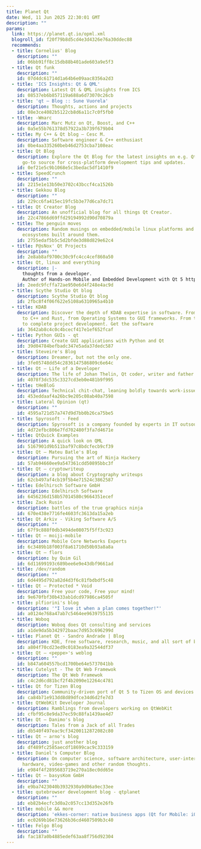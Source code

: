```yaml
---
title: Planet Qt
date: Wed, 11 Jun 2025 22:30:01 GMT
description: ""
params:
  link: https://planet.qt.io/opml.xml
  blogroll_id: f20f79b8d5cd4e3d4326e76a30ddec88
  recommends:
  - title: Cornelius' Blog
    description: ""
    id: 06bb91ff8c15db88b401ade603a9e5f3
  - title: Qt funk
    description: ""
    id: 07d4dc61714d1a64b6e09aac8356a2d3
  - title: 'ICS Insights: Qt & QML'
    description: Latest Qt & QML insights from ICS
    id: 08537eb6b857119a688a6d73070c26cb
  - title: 'qt – Blog :: Sune Vuorela'
    description: Thoughts, actions and projects
    id: 08e3ce4082b5122cb8d6a11c7c0f5fb0
  - title: -Wmarc
    description: Marc Mutz on Qt, Boost, and C++
    id: 0a5e55b761378d57922a3b739f679b04
  - title: My C++ & Qt blog – Cesc M.
    description: Software engineer & C++ enthusiast
    id: 0be4aa335260beb46d2753cba7108eac
  - title: Qt Blog
    description: Explore the Qt Blog for the latest insights on e.g. Qt Creator, your
      go-to source for cross-platform development tips and updates.
    id: 0ef21e5c9b1068e5c3bedac5df1410f9
  - title: SpeedCrunch
    description: ""
    id: 2215e1e13b50e3702c43bccf4ca1526b
  - title: Gekkou Blog
    description: ""
    id: 229cc6fa415ec19fc5b3e77d6ca7dc71
  - title: Qt Creator Blog
    description: An unofficial blog for all things Qt Creator.
    id: 22c47866d69ffd29194992d90d70879a
  - title: The penguin moves
    description: Random musings on embedded/mobile linux platforms and Free/Commercial
      ecosystems built around them.
    id: 2755edaf5b5c5d2bfde3d88d829e62c4
  - title: P@sNox' Qt Projects
    description: ""
    id: 2e8ab8af9700c30c9fc4cc4cef860a50
  - title: Qt, linux and everything
    description: |-
      thoughts from a developer.
      Author of Hands-on Mobile and Embedded Development with Qt 5 http://bit.ly/HandsOnMobileEmbedded
    id: 2eedc9fcffa72ae950e6d4f248e4ac9d
  - title: Scythe Studio Qt blog
    description: Scythe Studio Qt blog
    id: 2fbc8f4f06f622e5108a6310965a4b10
  - title: KDAB
    description: Discover the depth of KDAB expertise in software. From Qt framework
      to C++ and Rust, from Operating Systems to GUI frameworks. From troubleshooting
      to complete project development. Get the software
    id: 3642ab8c4c0c4bcecf417e1ef652fcaf
  - title: Python GUIs - qt
    description: Create GUI applications with Python and Qt
    id: 39d04784befbadc347e5ada37dedc587
  - title: Steveire's Blog
    description: Dreamer, but not the only one.
    id: 3fe05748dd54c2836147586809c6e64c
  - title: Qt – Life of a Developer
    description: The life of Johan Thelin, Qt coder, writer and father
    id: 4078f3dc535c3327cd3eb0e481b9f995
  - title: tHeBloG
    description: Technical chit-chat, leaning boldly towards work-issues.
    id: 453eddaaf4a26bc9e205c08ab40a7598
  - title: Lateral Opinion (qt)
    description: ""
    id: 4595a721d57a747d9d7bb0b26ca75be5
  - title: Spyrosoft - Feed
    description: Spyrosoft is a company founded by experts in IT outsourcing.
    id: 4d72efbc806e7fd702480f3fa7d4671e
  - title: QtQuick Examples
    description: A quick look on QML
    id: 5167901d9b511baf97c8bdcfecb9cf39
  - title: Qt – Mateu Batle's Blog
    description: Pursuing the art of Ninja Hackery
    id: 57ab94660ee9a547361cdd50895bbc3f
  - title: Qt – cryptowriteup
    description: a blog about Cryptography writeups
    id: 62cb497af4cb19f5b4e71524c3862587
  - title: Edelhirsch Software GmbH
    description: Edelhirsch Software
    id: 6456236d158b57014580c9664351ecef
  - title: Zack Rusin
    description: battles of the true graphics ninja
    id: 670e438e7716fe4603fc3613da15a2eb
  - title: Qt Arkiv - Viking Software A/S
    description: ""
    id: 67f9c888f0db3494de08075f5ff3c923
  - title: Qt – moiji-mobile
    description: Mobile Core Networks Experts
    id: 6c3489b18f003f8a61710d50b93a8a8a
  - title: Qt – flors
    description: by Quim Gil
    id: 6d11699193c689bee6e9e43dbf9661ad
  - title: /dev/random
    description: ""
    id: 6d4495d792a82d4d3f6c81fbdbdf5c48
  - title: Qt – Protected * Void
    description: Free your code, Free your mind!
    id: 9e670fbf30b433ab1dcd97986ca4505f
  - title: plfiorini's blog
    description: '"I love it when a plan comes together!"'
    id: a0124e768a47ab7c5464ee9639755135
  - title: Woboq
    description: Woboq does Qt consulting and services
    id: a1de9da5b342972baac7d953c696299d
  - title: Planet Qt - Sandro Andrade | Blog
    description: KDE, free software, research, music, and all sort of beautiful things!
    id: a804f70cd23ed9c0183ea9a32544df37
  - title: Qt – <peppe>'s weblog
    description: ""
    id: b847a604557bcd1700be64e5737041bb
  - title: Cutelyst - The Qt Web Framewok
    description: The Qt Web Framewok
    id: c4c2d6cd81bcf2f4b2090e12264c4781
  - title: Qt for Tizen Blog
    description: Community-driven port of Qt 5 to Tizen OS and devices. More »
    id: ca84b71e913dd8d89dfce34d6d2fe7d3
  - title: QtWebKit Developer Journal
    description: Ramblings from developers working on QtWebKit
    id: cfbf95c8e9da37ec59c88fa1439ae4d7
  - title: Qt – Danimo's blog
    description: Tales from a Jack of all Trades
    id: db540f497eac9cf34200112872082c80
  - title: Qt – arno's blog
    description: just another blog
    id: df489fc2585aecdf18699cac9c333159
  - title: Daniel's Computer Blog
    description: On computer science, software architecture, user-interface design,
      hardware, video-games and other random thoughts.
    id: e984f4f2895683719e270a18ec0dd65e
  - title: Qt – basysKom GmbH
    description: ""
    id: e9ba7423040b3932930a9d06a9ec33ee
  - title: qutebrowser development blog - qtplanet
    description: ""
    id: eb82b4ecfc3d0a2c057cc13d352e26fb
  - title: mobile && more
    description: 'ekkes-corner: native business apps (Qt for Mobile: iOS, Android,W10)'
    id: ec0269b16e73626b36cd4607509b3c40
  - title: Felgo Blog
    description: ""
    id: fac187a0b4885edef63aa8f756d92304
---
```

